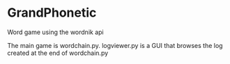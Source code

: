 # GrandPhonetic
Word game using the wordnik api

The main game is wordchain.py. 
logviewer.py is a GUI that browses the log created at the end of wordchain.py
